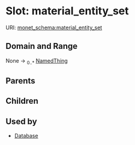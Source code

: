 
# Slot: material_entity_set




URI: [monet_schema:material_entity_set](http://example.com/monet_schema/material_entity_set)


## Domain and Range

None &#8594;  <sub>0..\*</sub> [NamedThing](NamedThing.md)

## Parents


## Children


## Used by

 * [Database](Database.md)
